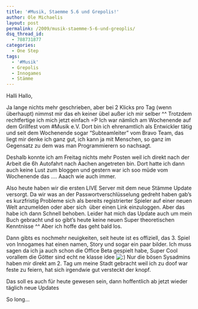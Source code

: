 ```yaml
---
title: '#Musik, Staemme 5.6 und Grepolis!'
author: Ole Michaelis
layout: post
permalink: /2009/musik-staemme-5-6-und-greoplis/
dsq_thread_id:
  - 788731877
categories:
  - One Step
tags:
  - '#Musik'
  - Grepolis
  - Innogames
  - Stämme
---
```


Halli Hallo,

Ja lange nichts mehr geschrieben, aber bei 2 Klicks pro Tag (wenn überhaupt) nimmst mir das eh keiner übel außer ich mir selber ^^ Trotzdem rechtfertige ich mich jetzt einfach =P Ich war nämlich am Wochenende auf dem Grillfest vom #Musik e.V. Dort bin ich ehrenamtlich als Entwickler tätig und seit dem Wochenende sogar “Subteamleiter” vom Bravo Team, das liegt mir denke ich ganz gut, ich kann ja mit Menschen, so ganz im Gegensatz zu dem was man Programmierern so nachsagt.

Deshalb konnte ich am Freitag nichts mehr Posten weil ich direkt nach der Arbeit die 6h Autofahrt nach Aachen angetreten bin. Dort hatte ich dann auch keine Lust zum bloggen und gestern war ich soo müde vom Wochenende das …. Aaach wie auch immer.

Also heute haben wir die ersten LIVE Server mit dem neue Stämme Update versorgt. Da wir was an der Passwortverschlüsselung gedreht haben gab’s es kurzfristig Probleme sich als bereits registrierter Spieler auf einer neuen Welt anzumelden oder aber sich  über einen Link einzuloggen. Aber das habe ich dann Schnell behoben. Leider hat mich das Update auch um mein Buch gebracht und so gibt’s heute keine neuen Super theoretischen Kenntnisse ^^ Aber ich hoffe das geht bald los.

Dann gibts es nochmehr neuigkeiten, seit heute ist es offiziell, das 3. Spiel von Innogames hat einen namen, Story und sogar ein paar bilder. Ich muss sagen da ich ja auch schon die Office Beta gespielt habe, Super Cool vorallem die Götter sind echt ne klasse idee ![:)][1] Nur die bösen Sysadmins haben mir direkt am 2. Tag um meine Stadt gebracht weil ich zu doof war feste zu feiern, hat sich irgendwie gut versteckt der knopf.

 [1]: http://blog.codestars.eu/wp-includes/images/smilies/icon_smile.gif

Das soll es auch für heute gewesen sein, dann hoffentlich ab jetzt wieder täglich neue Updates

So long…

